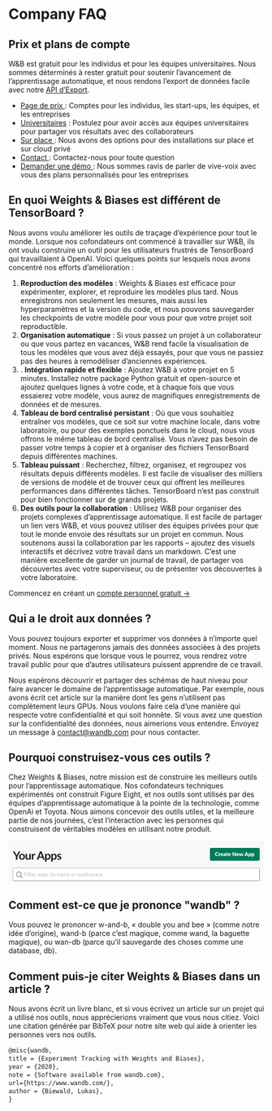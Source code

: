 # Company FAQ

## Prix et plans de compte

 W&B est gratuit pour les individus et pour les équipes universitaires. Nous sommes déterminés à rester gratuit pour soutenir l’avancement de l’apprentissage automatique, et nous rendons l’export de données facile avec notre [API d’Export](https://docs.wandb.ai/ref/export-api).

*  [Page de prix ](https://www.wandb.com/pricing): Comptes pour les individus, les start-ups, les équipes, et les entreprises
* [Universitaires](https://www.wandb.com/academic) : Postulez pour avoir accès aux équipes universitaires pour partager vos résultats avec des collaborateurs
*   [Sur place ](https://docs.wandb.ai/self-hosted): Nous avons des options pour des installations sur place et sur cloud privé
*   [Contact ](https://docs.wandb.ai/company/getting-help): Contactez-nous pour toute question
*  [Demander une démo ](https://www.wandb.com/contact): Nous sommes ravis de parler de vive-voix avec vous des plans personnalisés pour les entreprises

## En quoi Weights & Biases est différent de TensorBoard ?

 Nous avons voulu améliorer les outils de traçage d’expérience pour tout le monde. Lorsque nos cofondateurs ont commencé à travailler sur W&B, ils ont voulu construire un outil pour les utilisateurs frustrés de TensorBoard qui travaillaient à OpenAI. Voici quelques points sur lesquels nous avons concentré nos efforts d’amélioration :

1.  **Reproduction des modèles** : Weights & Biases est efficace pour expérimenter, explorer, et reproduire les modèles plus tard. Nous enregistrons non seulement les mesures, mais aussi les hyperparamètres et la version du code, et nous pouvons sauvegarder les checkpoints de votre modèle pour vous pour que votre projet soit reproductible.
2.  **Organisation automatique** : Si vous passez un projet à un collaborateur ou que vous partez en vacances, W&B rend facile la visualisation de tous les modèles que vous avez déjà essayés, pour que vous ne passiez pas des heures à remodéliser d’anciennes expériences.
3. . **Intégration rapide et flexible** : Ajoutez W&B à votre projet en 5 minutes. Installez notre package Python gratuit et open-source et ajoutez quelques lignes à votre code, et à chaque fois que vous essaierez votre modèle, vous aurez de magnifiques enregistrements de données et de mesures.
4. **Tableau de bord centralisé persistant** : Où que vous souhaitiez entraîner vos modèles, que ce soit sur votre machine locale, dans votre laboratoire, ou pour des exemples ponctuels dans le cloud, nous vous offrons le même tableau de bord centralisé. Vous n’avez pas besoin de passer votre temps à copier et à organiser des fichiers TensorBoard depuis différentes machines.
5. **Tableau puissant** : Recherchez, filtrez, organisez, et regroupez vos résultats depuis différents modèles. Il est facile de visualiser des milliers de versions de modèle et de trouver ceux qui offrent les meilleures performances dans différentes tâches. TensorBoard n’est pas construit pour bien fonctionner sur de grands projets.
6. **Des outils pour la collaboration** : Utilisez W&B pour organiser des projets complexes d’apprentissage automatique. Il est facile de partager un lien vers W&B, et vous pouvez utiliser des équipes privées pour que tout le monde envoie des résultats sur un projet en commun. Nous soutenons aussi la collaboration par les rapports – ajoutez des visuels interactifs et décrivez votre travail dans un markdown. C’est une manière excellente de garder un journal de travail, de partager vos découvertes avec votre superviseur, ou de présenter vos découvertes à votre laboratoire.

 Commencez en créant un [compte personnel gratuit →](http://app.wandb.ai/)

## Qui a le droit aux données ?

Vous pouvez toujours exporter et supprimer vos données à n’importe quel moment. Nous ne partagerons jamais des données associées à des projets privés. Nous espérons que lorsque vous le pourrez, vous rendrez votre travail public pour que d’autres utilisateurs puissent apprendre de ce travail.

Nous espérons découvrir et partager des schémas de haut niveau pour faire avancer le domaine de l’apprentissage automatique. Par exemple, nous avons écrit cet article sur la manière dont les gens n’utilisent pas complètement leurs GPUs. Nous voulons faire cela d’une manière qui respecte votre confidentialité et qui soit honnête. Si vous avez une question sur la confidentialité des données, nous aimerions vous entendre. Envoyez un message à [contact@wandb.com](mailto:contact@wandb.com) pour nous contacter.

## Pourquoi construisez-vous ces outils ?

 Chez Weights & Biases, notre mission est de construire les meilleurs outils pour l’apprentissage automatique. Nos cofondateurs techniques expérimentés ont construit Figure Eight, et nos outils sont utilisés par des équipes d’apprentissage automatique à la pointe de la technologie, comme OpenAi et Toyota. Nous aimons concevoir des outils utiles, et la meilleure partie de nos journées, c’est l’interaction avec les personnes qui construisent de véritables modèles en utilisant notre produit.

![](../.gitbook/assets/image%20%2856%29.png)

## Comment est-ce que je prononce "wandb" ?

Vous pouvez le prononcer w-and-b, « double you and bee » \(comme notre idée d’origine\), wand-b \(parce c’est magique, comme wand, la baguette magique\), ou wan-db \(parce qu’il sauvegarde des choses comme une database, db\).

## Comment puis-je citer Weights & Biases dans un article ?

 Nous avons écrit un livre blanc, et si vous écrivez un article sur un projet qui a utilisé nos outils, nous apprécierions vraiment que vous nous citiez. Voici une citation générée par BibTeX pour notre site web qui aide à orienter les personnes vers nos outils.

```text
@misc{wandb, 
title = {Experiment Tracking with Weights and Biases}, 
year = {2020}, 
note = {Software available from wandb.com}, 
url={https://www.wandb.com/}, 
author = {Biewald, Lukas},
}
```

